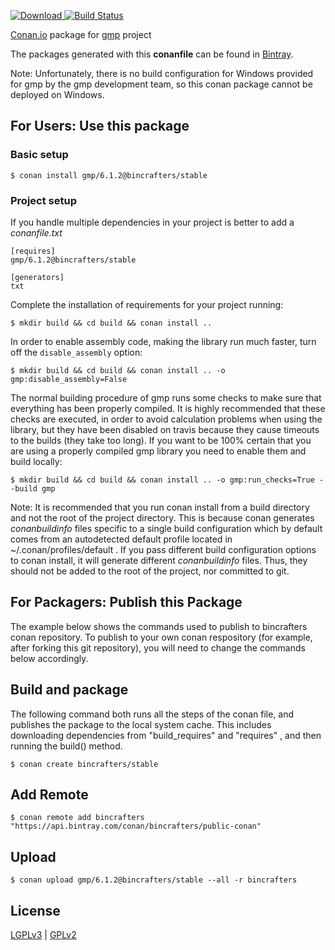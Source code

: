 [ ![Download](https://api.bintray.com/packages/bincrafters/public-conan/gmp%3Abincrafters/images/download.svg) ](https://bintray.com/bincrafters/public-conan/gmp%3Abincrafters/_latestVersion)
[![Build Status](https://travis-ci.org/bincrafters/conan-gmp.svg?branch=stable%2F6.1.2)](https://travis-ci.org/bincrafters/conan-gmp)

[Conan.io](https://conan.io) package for [gmp](https://gmplib.org/) project

The packages generated with this **conanfile** can be found in [Bintray](https://bintray.com/bincrafters/public-conan/gmp%3Abincrafters).

Note: Unfortunately, there is no build configuration for Windows provided for gmp by the gmp development team, so this conan package cannot be deployed on Windows.

## For Users: Use this package

### Basic setup

    $ conan install gmp/6.1.2@bincrafters/stable

### Project setup

If you handle multiple dependencies in your project is better to add a *conanfile.txt*

    [requires]
    gmp/6.1.2@bincrafters/stable

    [generators]
    txt

Complete the installation of requirements for your project running:

    $ mkdir build && cd build && conan install ..

In order to enable assembly code, making the library run much faster, turn off the `disable_assembly` option:

	$ mkdir build && cd build && conan install .. -o gmp:disable_assembly=False
	
The normal building procedure of gmp runs some checks to make sure that everything has been properly compiled. It is highly recommended that these checks are executed, in order to avoid calculation problems when using the library, but they have been disabled on travis because they cause timeouts to the builds (they take too long). If you want to be 100% certain that you are using a properly compiled gmp library you need to enable them and build locally:

	$ mkdir build && cd build && conan install .. -o gmp:run_checks=True --build gmp

Note: It is recommended that you run conan install from a build directory and not the root of the project directory.  This is because conan generates *conanbuildinfo* files specific to a single build configuration which by default comes from an autodetected default profile located in ~/.conan/profiles/default .  If you pass different build configuration options to conan install, it will generate different *conanbuildinfo* files.  Thus, they should not be added to the root of the project, nor committed to git.

## For Packagers: Publish this Package

The example below shows the commands used to publish to bincrafters conan repository. To publish to your own conan respository (for example, after forking this git repository), you will need to change the commands below accordingly.

## Build and package

The following command both runs all the steps of the conan file, and publishes the package to the local system cache.  This includes downloading dependencies from "build_requires" and "requires" , and then running the build() method.

    $ conan create bincrafters/stable

## Add Remote

    $ conan remote add bincrafters "https://api.bintray.com/conan/bincrafters/public-conan"

## Upload

    $ conan upload gmp/6.1.2@bincrafters/stable --all -r bincrafters

## License
[LGPLv3](https://www.gnu.org/licenses/lgpl.html) | [GPLv2](https://www.gnu.org/licenses/gpl-2.0.html)
